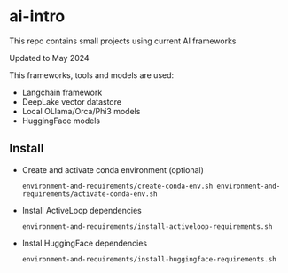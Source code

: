 # ai-intro

This repo contains small projects using current AI frameworks 

Updated to May 2024

This frameworks, tools and models are used:

- Langchain framework
- DeepLake vector datastore
- Local OLlama/Orca/Phi3 models
- HuggingFace models

## Install

- Create and activate conda environment (optional)

    `environment-and-requirements/create-conda-env.sh
    environment-and-requirements/activate-conda-env.sh`

- Install ActiveLoop dependencies
    
    `environment-and-requirements/install-activeloop-requirements.sh`

- Instal HuggingFace dependencies

    `environment-and-requirements/install-huggingface-requirements.sh`






